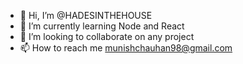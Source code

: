 - 👋 Hi, I’m @HADESINTHEHOUSE
- 🌱 I’m currently learning Node and React
- 💞️ I’m looking to collaborate on any project 
- 📫 How to reach me munishchauhan98@gmail.com

<!---
HADESINTHEHOUSE/HADESINTHEHOUSE is a ✨ special ✨ repository because its `README.md` (this file) appears on your GitHub profile.
You can click the Preview link to take a look at your changes.
--->
